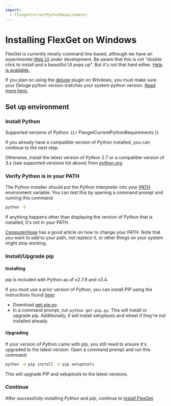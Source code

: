 ```yaml
---
import:
  - FlexgetCurrentPythonRequirements
---
```


# Installing FlexGet on Windows

<div class="alert alert-warning" role="alert">

FlexGet is currently mostly command line based, although we have an experimental [Web UI](/Web-UI) under development. Be aware that this is not "double click to install and a beautiful UI pops up". But it's not that hard either. [Help is available.](/NeedHelp)</div>

<div class="alert alert-info" role="alert">

If you plan on using the [deluge](/Plugins/deluge) plugin on Windows, you must make sure your Deluge python version matches your system python version. [Read more here.](/Plugins/deluge#WindowsUsers)
</div>

## Set up environment

### Install Python
Supported versions of Python:
{{> FlexgetCurrentPythonRequirements }}


If you already have a compatible version of Python installed, you can continue to the next step.

Otherwise, install the latest version of Python 2.7 or a compatible version of 3.x (see supported versions list above) from [python.org](http://python.org/download/).

### Verify Python is in your PATH

The Python installer should put the Python interpreter into your [PATH](http://en.wikipedia.org/wiki/Environment_variable#System_path_variables) environment variable. You can test this by opening a command prompt and running this command:
```bash
python -V
```

If anything happens other than displaying the version of Python that is installed, it's not in your PATH.

[ComputerHope](https://www.computerhope.com/issues/ch000549.htm) has a good article on how to change your PATH. Note that you want to *add* to your path, *not replace it*, or other things on your system might stop working.

### Install/Upgrade pip
<!-- https://sites.google.com/site/pydatalog/python/pip-for-windows
pipwin is broken as of September 2016 - setuptools moved to Github and pipwin is still trying (as of May 2017) to access the old bitbucket.org URL -->

#### Installing
pip is included with Python as of v2.7.9 and v3.4.

If you must use a prior version of Python, you can install PIP using the instructions found [here](https://packaging.python.org/installing/#install-pip-setuptools-and-wheel):

- Download [get-pip.py](https://bootstrap.pypa.io/get-pip.py).
- In a command prompt, run `python get-pip.py`. This will install or upgrade pip. Additionally, it will install setuptools and wheel if they’re not installed already.

#### Upgrading
If your version of Python came with pip, you still need to ensure it's upgraded to the latest version. Open a command prompt and run this command:

```bash
python -m pip install -U pip setuptools
```

This will upgrade PIP and setuptools to the latest versions.

### Continue
After successfully installing *Python* and *pip*, continue to [Install FlexGet](/InstallWizard/Windows/FlexGet).
